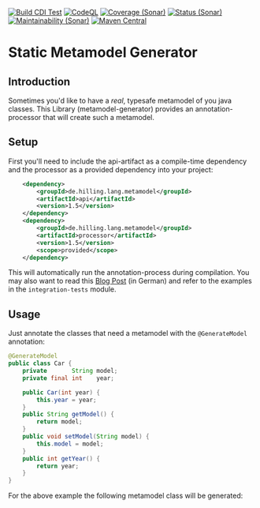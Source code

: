 [![Build CDI Test](https://github.com/guhilling/java-metamodel-generator/actions/workflows/maven.yml/badge.svg)](https://github.com/guhilling/java-metamodel-generator/actions/workflows/maven.yml)
[![CodeQL](https://github.com/guhilling/java-metamodel-generator/actions/workflows/codeql-analysis.yml/badge.svg)](https://github.com/guhilling/java-metamodel-generator/actions/workflows/codeql-analysis.yml)
[![Coverage (Sonar)](https://sonarcloud.io/api/project_badges/measure?project=de.hilling.lang.metamodel%3Ametamodel-generator&metric=coverage)](https://sonarcloud.io/dashboard?id=de.hilling.lang.metamodel%3Ametamodel-generator)
[![Status (Sonar)](https://sonarcloud.io/api/project_badges/measure?project=de.hilling.lang.metamodel%3Ametamodel-generator&metric=alert_status)](https://sonarcloud.io/dashboard?id=de.hilling.lang.metamodel%3Ametamodel-generator)
[![Maintainability (Sonar)](https://sonarcloud.io/api/project_badges/measure?project=de.hilling.lang.metamodel%3Ametamodel-generator&metric=sqale_rating)](https://sonarcloud.io/dashboard?id=de.hilling.lang.metamodel%3Ametamodel-generator)
[![Maven Central](https://img.shields.io/maven-central/v/de.hilling.lang.metamodel/metamodel-generator.svg)](http://search.maven.org/#search|gav|1|g:"de.hilling.lang.metamodel"%20AND%20a:"metamodel-generator")
# Static Metamodel Generator

## Introduction

Sometimes you'd like to have a _real_, typesafe metamodel of you java classes.
This Library (metamodel-generator) provides an annotation-processor that will create such a metamodel.

## Setup

First you'll need to include the api-artifact as a compile-time dependency and the processor as a provided dependency into your project:
```xml
    <dependency>
        <groupId>de.hilling.lang.metamodel</groupId>
        <artifactId>api</artifactId>
        <version>1.5</version>
    </dependency>
    <dependency>
        <groupId>de.hilling.lang.metamodel</groupId>
        <artifactId>processor</artifactId>
        <version>1.5</version>
        <scope>provided</scope>
    </dependency>
```
This will automatically run the annotation-process during compilation.
You may also want to read this [Blog Post](https://jax.de/blog/core-java-jvm-languages/java-annotation-processing-das-koennte-auch-ein-computer-erledigen/)
(in German) and refer to the examples in the ```integration-tests``` module.

## Usage

Just annotate the classes that need a metamodel with the ```@GenerateModel``` annotation:

```java
@GenerateModel
public class Car {
    private       String model;
    private final int    year;

    public Car(int year) {
        this.year = year;
    }
    public String getModel() {
        return model;
    }
    public void setModel(String model) {
        this.model = model;
    }
    public int getYear() {
        return year;
    }
}
```

For the above example the following metamodel class will be generated:

